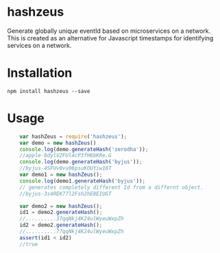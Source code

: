 # hashzeus

Generate globally unique eventId based on microservices on a network. This is created as an alternative for Javascript timestamps for identifying services on a network.

# Installation

```npm install hashzeus --save```

# Usage

```javascript
    var hashZeus = require('hashzeus');
    var demo = new hashZeus()
    console.log(demo.generateHash('zerodha'));
    //apple-6dylVZFUl4cP3fH6bKRe.G
    console.log(demo.generateHash('byjus'));
    //byjus-4SFUv0vu06psuKOUYiw18T
    var demo1 = new hashZeus();
    console.log(demo1.generateHash('byjus')); 
    // generates completely different Id from a differnt object.
    //byjus-3s4REK77l2Fsh2hE8EIUGT

    var demo2 = new hashZeus();
    id1 = demo2.generateHash();
    //..........37qqNkj4K24ulWyeuWxpZh
    id2 = demo2.generateHash();
    //..........77qqNkj4K24ulWyeuWxpZh
    assert(id1 < id2)
    //true
```